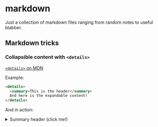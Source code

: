 # markdown
Just a collection of markdown files ranging from random notes to useful blabber.

## Markdown tricks
### Collapsible content with `<details>`

[`<details>` on MDN](https://developer.mozilla.org/en-US/docs/Web/HTML/Element/details)

Example:  
```html
<details>
  <summary>This is the header</summary>
  And here is the expandable content!
</details>
```
And in action: 
<details>
  <summary>Summary header (click me!)</summary>
  > The HTML `<details>` element is used as a disclosure widget from which the user can retrieve additional information.
  
  ```js
  //code works perfectly
  export default () => {
    return (<h1>Hey!</h1>)
  }
  ```
#### And subheaders
  If they are not indented anyway...

  **open**  
  This Boolean attribute indicates whether the details will be shown to the user on page load.
  Default is false and so details will be hidden.
</details>

### Using your github avatar  
`![alt text for tobias avatar](https://avatars.githubusercontent.com/u/658586?s=150)`

![alt text for tobias avatar](https://avatars.githubusercontent.com/u/658586?s=150)

### repos to try out
* [morpdom](https://github.com/patrick-steele-idem/morphdom)
* [inferno](https://github.com/trueadm/inferno)
* [next.js](https://github.com/zeit/next.js)
* [gatsby](https://github.com/gatsbyjs/gatsby)
